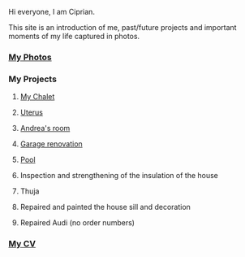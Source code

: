 
Hi everyone, I am Ciprian.

This site is an introduction of me, past/future projects and important moments of my life captured in photos.

### [My Photos](./photos/)


### My Projects

1.  [My Chalet](./projects/cabana/)
1.  [Uterus](./projects/uterus/)
1.  [Andrea's room](./projects/camera_andrea/)
1.  [Garage renovation](./projects/renovare_garaj/)
1.  [Pool](./projects/piscina/)

1.  Inspection and strengthening of the insulation of the house
1.  Thuja
1.  Repaired and painted the house sill and decoration
1.  Repaired Audi (no order numbers)

### [My CV](./my-cv/)